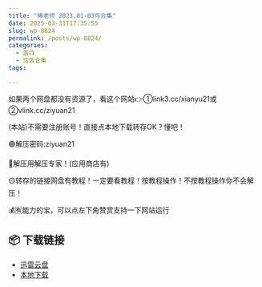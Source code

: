 ```yaml
---
title: "稀老师 2023.01-03月合集"
date: 2025-03-31T17:35:55
slug: wp-8824
permalink: /posts/wp-8824/
categories:
  - 盖📺
  - 恰饭合集
tags:

---
```


如果两个网盘都没有资源了，看这个网站👉①link3.cc/xianyu21或②vlink.cc/ziyuan21

(本站)不需要注册账号！直接点本地下载转存OK？懂吧！

🟢解压密码:ziyuan21

🔵解压用解压专家！(应用商店有)

🟡转存的链接网盘有教程！一定要看教程！按教程操作！不按教程操作你不会解压！

💰🈶能力的宝，可以点左下角赞赏支持一下网站运行

## 📦 下载链接
- [迅雷云盘](https://blziyuan21.com/pay-download/8824?key=d3f1e21c95&down_id=0)
- [本地下载](https://blziyuan21.com/pay-download/8824?key=d3f1e21c95&down_id=1)

